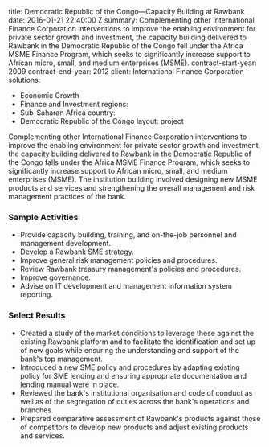 
title: Democratic Republic of the Congo—Capacity Building at Rawbank
date: 2016-01-21 22:40:00 Z
summary: Complementing other International Finance Corporation interventions to improve
  the enabling environment for private sector growth and investment, the capacity
  building delivered to Rawbank in the Democratic Republic of the Congo fell under
  the Africa MSME Finance Program, which seeks to significantly increase support to
  African micro, small, and medium enterprises (MSME).
contract-start-year: 2009
contract-end-year: 2012
client: International Finance Corporation
solutions:
- Economic Growth
- Finance and Investment
regions:
- Sub-Saharan Africa
country:
- Democratic Republic of the Congo
layout: project


Complementing other International Finance Corporation interventions to improve the enabling environment for private sector growth and investment, the capacity building delivered to Rawbank in the Democratic Republic of the Congo falls under the Africa MSME Finance Program, which seeks to significantly increase support to African micro, small, and medium enterprises (MSME). The institution building involved designing new MSME products and services and strengthening the overall management and risk management practices of the bank.

### Sample Activities

* Provide capacity building, training, and on-the-job personnel and management development.
* Develop a Rawbank SME strategy.
* Improve general risk management policies and procedures.
* Review Rawbank treasury management's policies and procedures.
* Improve governance.
* Advise on IT development and management information system reporting.

###  Select Results

* Created a study of the market conditions to leverage these against the existing Rawbank platform and to facilitate the identification and set up of new goals while ensuring the understanding and support of the bank's top management.
* Introduced a new SME policy and procedures by adapting existing policy for SME lending and ensuring appropriate documentation and lending manual were in place.
* Reviewed the bank's institutional organisation and code of conduct as well as of the segregation of duties across the bank's operations and branches.
* Prepared comparative assessment of Rawbank's products against those of competitors to develop new products and adjust existing products and services.
